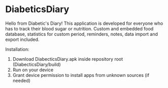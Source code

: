 # DiabeticsDiary
Hello from Diabetic's Diary!
This application is developed for everyone who has to track their blood sugar or nutrition. Custom and embedded food database, statistics for custom period, reminders, notes, data import and export included.

Installation:
  1. Download DiabecticsDiary.apk inside repository root (DiabecticsDiary/build)
  2. Run on your device
  3. Grant device permission to install apps from unknown sources (if needed)
